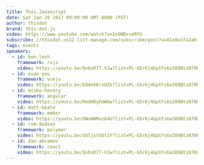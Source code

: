```yaml
---
title: This.Javascript
date: Sat Jan 28 2017 09:00:00 GMT-0800 (PST)
author: thisdot
brand: this-dot-js
video: https://www.youtube.com/watch?v=InOWBvseRYU
subscribe: //thisdot.us12.list-manage.com/subscribe/post?u=81e8e3fa2a6f79fe97467029a&amp;id=1f86539e1b
tags: events
speakers:
  - id: ben-lesh
    framework: rxjs
    video: https://youtu.be/QvbsR77-VJw?list=PL-G5r6j4GptFs6a389Btz870HZOc4au1C
  - id: evan-you
    framework: vuejs
    video: https://youtu.be/E84m5KrzOZk?list=PL-G5r6j4GptFs6a389Btz870HZOc4au1C
  - id: misko-hevery
    framework: angular
    video: https://youtu.be/RedH0yFmWUw?list=PL-G5r6j4GptFs6a389Btz870HZOc4au1C
  - id: matt-beale
    framework: ember
    video: https://youtu.be/OWvWNMvz64U?list=PL-G5r6j4GptFs6a389Btz870HZOc4au1C
  - id: rob-dodson
    framework: polymer
    video: https://youtu.be/UUljsYOdt1Y?list=PL-G5r6j4GptFs6a389Btz870HZOc4au1C
  - id: dan-abramov
    framework: react
    video: https://youtu.be/QvbsR77-VJw?list=PL-G5r6j4GptFs6a389Btz870HZOc4au1C
---
```

